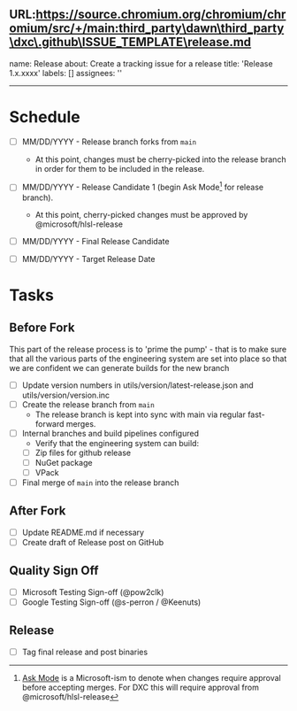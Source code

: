 URL:https://source.chromium.org/chromium/chromium/src/+/main:third_party\dawn\third_party\dxc\.github\ISSUE_TEMPLATE\release.md
---
name: Release
about: Create a tracking issue for a release
title: 'Release 1.x.xxxx'
labels: []
assignees: ''

---

# Schedule

- [ ] MM/DD/YYYY - Release branch forks from `main`
    - At this point, changes must be cherry-picked into the release branch in
      order for them to be included in the release.
- [ ] MM/DD/YYYY - Release Candidate 1 (begin Ask Mode[^1] for release branch).
    - At this point, cherry-picked changes must be approved by @microsoft/hlsl-release
- [ ] MM/DD/YYYY - Final Release Candidate
- [ ] MM/DD/YYYY - Target Release Date


# Tasks

## Before Fork

This part of the release process is to 'prime the pump' - that is to make sure
that all the various parts of the engineering system are set into place so that
we are confident we can generate builds for the new branch

- [ ] Update version numbers in utils/version/latest-release.json and utils/version/version.inc
- [ ] Create the release branch from `main`
    - The release branch is kept into sync with main via regular fast-forward
      merges.
- [ ] Internal branches and build pipelines configured
    - Verify that the engineering system can build:
    - [ ] Zip files for github release
    - [ ] NuGet package
    - [ ] VPack
- [ ] Final merge of `main` into the release branch

## After Fork

- [ ] Update README.md if necessary
- [ ] Create draft of Release post on GitHub

## Quality Sign Off

- [ ] Microsoft Testing Sign-off (@pow2clk)
- [ ] Google Testing Sign-off (@s-perron / @Keenuts)

## Release

- [ ] Tag final release and post binaries


[^1]: [Ask Mode](https://devblogs.microsoft.com/oldnewthing/20140722-00/?p=433)
    is a Microsoft-ism to denote when changes require approval before accepting
    merges. For DXC this will require approval from @microsoft/hlsl-release
